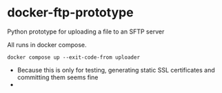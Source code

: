 # docker-ftp-prototype

Python prototype for uploading a file to an SFTP server

All runs in docker compose.

```
docker compose up --exit-code-from uploader
```

- Because this is only for testing, generating static SSL certificates and committing them seems fine
- 
